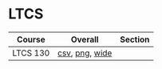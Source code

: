 # LTCS

| Course | Overall | Section |
| ------ | ------- | ------- |
| LTCS 130 | [csv](https://github.com/UCSD-Historical-Enrollment-Data/2025Summer2/blob/main/overall/LTCS%20130.csv), [png](https://raw.githubusercontent.com/UCSD-Historical-Enrollment-Data/2025Summer2/main/plot_overall/LTCS%20130.png), [wide](https://raw.githubusercontent.com/UCSD-Historical-Enrollment-Data/2025Summer2/main/plot_overall_wide/LTCS%20130.png) |  |
